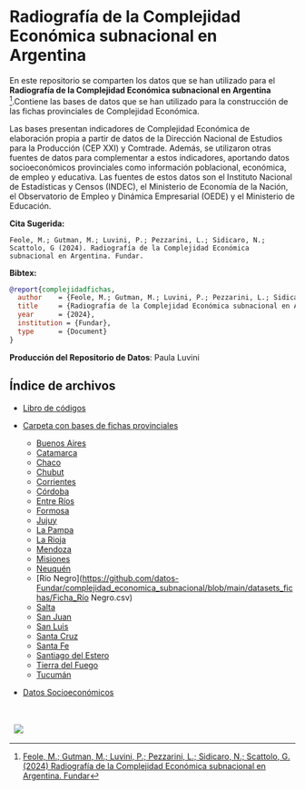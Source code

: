 # Radiografía de la Complejidad Económica subnacional en Argentina

<!-- [![Radiografía de la Complejidad Económica subnacional](https://fund.ar/wp-content/uploads/2024/05/Portada_web_Mapa-CIAS.png)](https://fund.ar/publicacion/mapa-politicas-sociales-2023/) -->

En este repositorio se comparten los datos que se han utilizado para el **Radiografía de la Complejidad Económica subnacional en Argentina** [^1].Contiene las bases de datos que se han utilizado para la construcción de las fichas provinciales de Complejidad Económica. 

Las bases presentan indicadores de Complejidad Económica de elaboración propia a partir de datos de la Dirección Nacional de Estudios para la Producción (CEP XXI) y Comtrade. Además, se utilizaron otras fuentes de datos para complementar a estos indicadores, aportando datos socioeconómicos provinciales como información poblacional, económica, de empleo y educativa. Las fuentes de estos datos son el Instituto Nacional de Estadísticas y Censos (INDEC), el Ministerio de Economía de la Nación, el Observatorio de Empleo y Dinámica Empresarial (OEDE) y el Ministerio de Educación.

[^1]: [Feole, M.; Gutman, M.; Luvini, P.; Pezzarini, L.; Sidicaro, N.; Scattolo, G. (2024) Radiografía de la Complejidad Económica subnacional en Argentina. Fundar](https://fund.ar/)



**Cita Sugerida:**
```
Feole, M.; Gutman, M.; Luvini, P.; Pezzarini, L.; Sidicaro, N.; Scattolo, G (2024). Radiografía de la Complejidad Económica subnacional en Argentina. Fundar.
```


**Bibtex:**

```bibtex
@report{complejidadfichas,
  author    = {Feole, M.; Gutman, M.; Luvini, P.; Pezzarini, L.; Sidicaro, N.; Scattolo, G},
  title     = {Radiografía de la Complejidad Económica subnacional en Argentina},
  year      = {2024},
  institution = {Fundar},
  type      = {Document}
}
```

**Producción del Repositorio de Datos**: Paula Luvini

<!-- [![DOI](https://zenodo.org/badge/DOI/10.5281/zenodo.11206168.svg)](https://doi.org/10.5281/zenodo.11206168)  -->

## Índice de archivos

- [Libro de códigos](https://github.com/datos-Fundar/complejidad_economica_subnacional)

- [Carpeta con bases de fichas provinciales](https://github.com/datos-Fundar/complejidad_economica_subnacional)
    
    - [Buenos Aires](https://github.com/datos-Fundar/complejidad_economica_subnacional/blob/main/datasets_fichas/Ficha_Buenos%20Aires.csv)
    - [Catamarca](https://github.com/datos-Fundar/complejidad_economica_subnacional/blob/main/datasets_fichas/Ficha_Catamarca.csv)
    - [Chaco](https://github.com/datos-Fundar/complejidad_economica_subnacional/blob/main/datasets_fichas/Ficha_Chaco.csv)
    - [Chubut](https://github.com/datos-Fundar/complejidad_economica_subnacional/blob/main/datasets_fichas/Ficha_Chubut.csv)
    - [Corrientes](https://github.com/datos-Fundar/complejidad_economica_subnacional/blob/main/datasets_fichas/Ficha_Corrientes.csv)
    - [Córdoba](https://github.com/datos-Fundar/complejidad_economica_subnacional/blob/main/datasets_fichas/Ficha_Córdoba.csv)
    - [Entre Ríos](https://github.com/datos-Fundar/complejidad_economica_subnacional/blob/main/datasets_fichas/Ficha_Entre%20Ríos.csv)
    - [Formosa](https://github.com/datos-Fundar/complejidad_economica_subnacional/blob/main/datasets_fichas/Ficha_Formosa.csv)
    - [Jujuy](https://github.com/datos-Fundar/complejidad_economica_subnacional/blob/main/datasets_fichas/Ficha_Jujuy.csv)
    - [La Pampa](https://github.com/datos-Fundar/complejidad_economica_subnacional/blob/main/datasets_fichas/Ficha_La%20Pampa.csv)
    - [La Rioja](https://github.com/datos-Fundar/complejidad_economica_subnacional/blob/main/datasets_fichas/Ficha_La%20Rioja.csv)
    - [Mendoza](https://github.com/datos-Fundar/complejidad_economica_subnacional/blob/main/datasets_fichas/Ficha_Mendoza.csv)
    - [Misiones](https://github.com/datos-Fundar/complejidad_economica_subnacional/blob/main/datasets_fichas/Ficha_Misiones.csv)
    - [Neuquén](https://github.com/datos-Fundar/complejidad_economica_subnacional/blob/main/datasets_fichas/Ficha_Neuquén.csv)
    - [Río Negro](https://github.com/datos-Fundar/complejidad_economica_subnacional/blob/main/datasets_fichas/Ficha_Río Negro.csv)
    - [Salta](https://github.com/datos-Fundar/complejidad_economica_subnacional/blob/main/datasets_fichas/Ficha_Salta.csv)
    - [San Juan](https://github.com/datos-Fundar/complejidad_economica_subnacional/blob/main/datasets_fichas/Ficha_San%20Juan.csv)
    - [San Luis](https://github.com/datos-Fundar/complejidad_economica_subnacional/blob/main/datasets_fichas/Ficha_San%20Luis.csv)
    - [Santa Cruz](https://github.com/datos-Fundar/complejidad_economica_subnacional/blob/main/datasets_fichas/Ficha_Santa%20Cruz.csv)
    - [Santa Fe](https://github.com/datos-Fundar/complejidad_economica_subnacional/blob/main/datasets_fichas/Ficha_Santa%20Fe.csv)
    - [Santiago del Estero](https://github.com/datos-Fundar/complejidad_economica_subnacional/blob/main/datasets_fichas/Ficha_Santiago%20del%20Estero.csv)
    - [Tierra del Fuego](https://github.com/datos-Fundar/complejidad_economica_subnacional/blob/main/datasets_fichas/Ficha_Tierra%20del%20Fuego.csv)
    - [Tucumán](https://github.com/datos-Fundar/complejidad_economica_subnacional/blob/main/datasets_fichas/Ficha_Tucumán.csv)
    
- [Datos Socioeconómicos](https://github.com/datos-Fundar/complejidad_economica_subnacional/blob/main/datos_socioeconomicos.csv)


<div>&nbsp;</div>
<div>&nbsp;</div>
<div>
  &nbsp;
  <a href="https://fund.ar">
  <picture>
    <source media="(prefers-color-scheme: dark)" srcset="https://github.com/datos-Fundar/fundartools/assets/86327859/6ef27bf9-141f-4537-9d78-e16b80196959">
    <source media="(prefers-color-scheme: light)" srcset="https://github.com/datos-Fundar/fundartools/assets/86327859/aa8e7c72-4fad-403a-a8b9-739724b4c533">
    <img src="fund.ar"></img>
  </picture>
</a>

</div>
